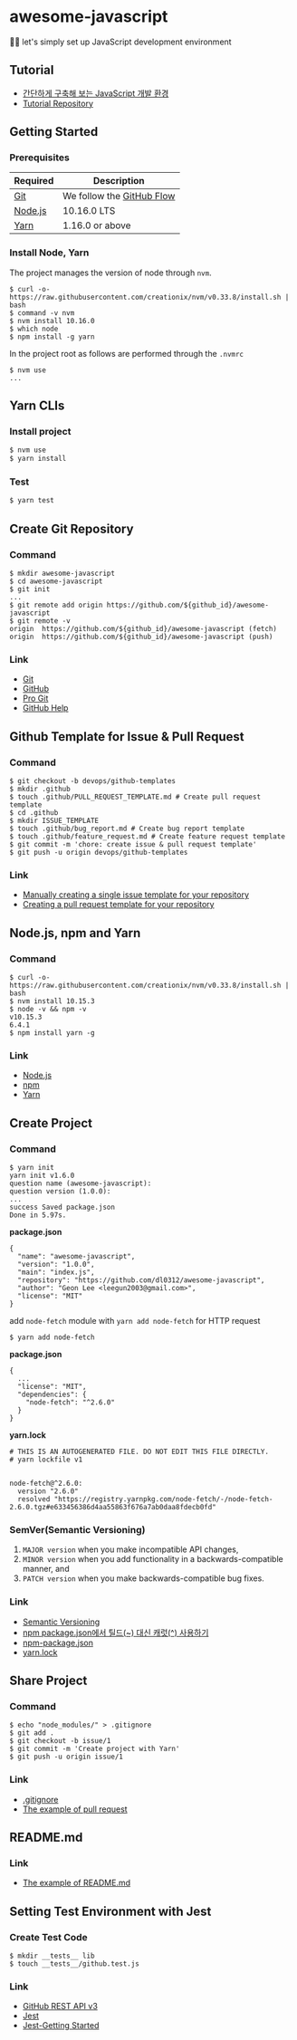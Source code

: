 # awesome-javascript
👨‍💻 let's simply set up JavaScript development environment

## Tutorial
* [간단하게 구축해 보는 JavaScript 개발 환경](https://d2.naver.com/helloworld/2564557)
* [Tutorial Repository](https://github.com/stunstunstun/awesome-javascript)

## Getting Started

### Prerequisites

| Required                             | Description                                                               |
| ------------------------------------ | ------------------------------------------------------------------------- |
| [Git](https://git-scm.com/)          | We follow the [GitHub Flow](https://guides.github.com/introduction/flow/) |
| [Node.js](nodejs.org)                | 10.16.0 LTS                                                               |
| [Yarn](https://yarnpkg.com/lang/en/) | 1.16.0 or above                                                           |

### Install Node, Yarn

The project manages the version of node through `nvm`.

```
$ curl -o- https://raw.githubusercontent.com/creationix/nvm/v0.33.8/install.sh | bash
$ command -v nvm
$ nvm install 10.16.0
$ which node
$ npm install -g yarn
```

In the project root as follows are performed through the `.nvmrc`

```
$ nvm use
...
```

## Yarn CLIs

### Install project

```bash
$ nvm use
$ yarn install
```

### Test

```bash
$ yarn test
```

## Create Git Repository
### Command
```
$ mkdir awesome-javascript
$ cd awesome-javascript
$ git init
...
$ git remote add origin https://github.com/${github_id}/awesome-javascript
$ git remote -v
origin  https://github.com/${github_id}/awesome-javascript (fetch)  
origin  https://github.com/${github_id}/awesome-javascript (push) 
```
### Link
* [Git](https://git-scm.com/)
* [GitHub](https://github.com/)
* [Pro Git](https://git-scm.com/book/ko/v2)
* [GitHub Help](https://help.github.com/en)

## Github Template for Issue & Pull Request
### Command
```
$ git checkout -b devops/github-templates
$ mkdir .github
$ touch .github/PULL_REQUEST_TEMPLATE.md # Create pull request template
$ cd .github
$ mkdir ISSUE_TEMPLATE
$ touch .github/bug_report.md # Create bug report template
$ touch .github/feature_request.md # Create feature request template
$ git commit -m 'chore: create issue & pull request template'
$ git push -u origin devops/github-templates
```

### Link
* [Manually creating a single issue template for your repository](https://help.github.com/en/articles/manually-creating-a-single-issue-template-for-your-repository)
* [Creating a pull request template for your repository](https://help.github.com/en/articles/creating-a-pull-request-template-for-your-repository)

## Node.js, npm and Yarn
### Command
```
$ curl -o- https://raw.githubusercontent.com/creationix/nvm/v0.33.8/install.sh | bash
$ nvm install 10.15.3
$ node -v && npm -v
v10.15.3  
6.4.1
$ npm install yarn -g
```
### Link
* [Node.js](https://nodejs.org/ko/docs)
* [npm](https://docs.npmjs.com)
* [Yarn](https://yarnpkg.com/en/docs)

## Create Project
### Command
```
$ yarn init
yarn init v1.6.0
question name (awesome-javascript):
question version (1.0.0):
...
success Saved package.json
Done in 5.97s.
```
**package.json**
```
{
  "name": "awesome-javascript",
  "version": "1.0.0",
  "main": "index.js",
  "repository": "https://github.com/dl0312/awesome-javascript",
  "author": "Geon Lee <leegun2003@gmail.com>",
  "license": "MIT"
}
```
add `node-fetch` module with `yarn add node-fetch` for HTTP request
```
$ yarn add node-fetch
```
**package.json**
```
{
  ...
  "license": "MIT",
  "dependencies": {
    "node-fetch": "^2.6.0"
  }
}
```
**yarn.lock**
```
# THIS IS AN AUTOGENERATED FILE. DO NOT EDIT THIS FILE DIRECTLY.
# yarn lockfile v1


node-fetch@^2.6.0:
  version "2.6.0"
  resolved "https://registry.yarnpkg.com/node-fetch/-/node-fetch-2.6.0.tgz#e633456386d4aa55863f676a7ab0daa8fdecb0fd"

```
### SemVer(Semantic Versioning)
1. `MAJOR version` when you make incompatible API changes,
2. `MINOR version` when you add functionality in a backwards-compatible manner, and
3. `PATCH version` when you make backwards-compatible bug fixes.

### Link
* [Semantic Versioning](https://semver.org/)
* [npm package.json에서 틸드(~) 대신 캐럿(^) 사용하기](https://blog.outsider.ne.kr/1041)
* [npm-package.json](https://docs.npmjs.com/files/package.json#dependencies)
* [yarn.lock](https://yarnpkg.com/lang/en/docs/yarn-lock/)

## Share Project
### Command
```
$ echo "node_modules/" > .gitignore
$ git add .
$ git checkout -b issue/1
$ git commit -m 'Create project with Yarn'
$ git push -u origin issue/1
```
### Link
* [.gitignore](https://git-scm.com/book/en/v2/Git-Basics-Recording-Changes-to-the-Repository#_ignoring)
* [The example of pull request](https://github.com/stunstunstun/awesome-javascript/pull/2)

## README.md
### Link
* [The example of README.md](https://github.com/stunstunstun/awesome-javascript/blob/master/README.md)

## Setting Test Environment with Jest
### Create Test Code
```
$ mkdir __tests__ lib
$ touch __tests__/github.test.js
```

### Link
* [GitHub REST API v3](https://developer.github.com/v3/)
* [Jest](https://jestjs.io/)
* [Jest-Getting Started](https://jestjs.io/docs/en/getting-started)